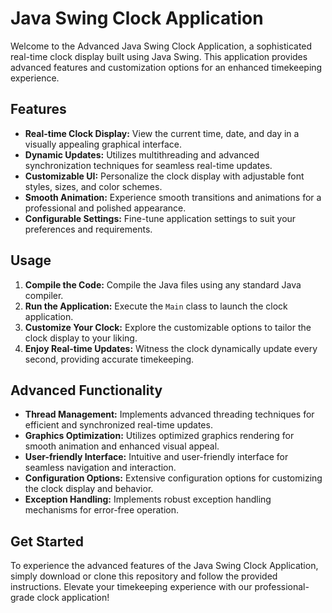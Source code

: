 # Java Swing Clock Application

Welcome to the Advanced Java Swing Clock Application, a sophisticated real-time clock display built using Java Swing. This application provides advanced features and customization options for an enhanced timekeeping experience.

## Features

- **Real-time Clock Display:** View the current time, date, and day in a visually appealing graphical interface.
- **Dynamic Updates:** Utilizes multithreading and advanced synchronization techniques for seamless real-time updates.
- **Customizable UI:** Personalize the clock display with adjustable font styles, sizes, and color schemes.
- **Smooth Animation:** Experience smooth transitions and animations for a professional and polished appearance.
- **Configurable Settings:** Fine-tune application settings to suit your preferences and requirements.

## Usage

1. **Compile the Code:** Compile the Java files using any standard Java compiler.
2. **Run the Application:** Execute the `Main` class to launch the clock application.
3. **Customize Your Clock:** Explore the customizable options to tailor the clock display to your liking.
4. **Enjoy Real-time Updates:** Witness the clock dynamically update every second, providing accurate timekeeping.

## Advanced Functionality

- **Thread Management:** Implements advanced threading techniques for efficient and synchronized real-time updates.
- **Graphics Optimization:** Utilizes optimized graphics rendering for smooth animation and enhanced visual appeal.
- **User-friendly Interface:** Intuitive and user-friendly interface for seamless navigation and interaction.
- **Configuration Options:** Extensive configuration options for customizing the clock display and behavior.
- **Exception Handling:** Implements robust exception handling mechanisms for error-free operation.

## Get Started

To experience the advanced features of the Java Swing Clock Application, simply download or clone this repository and follow the provided instructions. Elevate your timekeeping experience with our professional-grade clock application!
